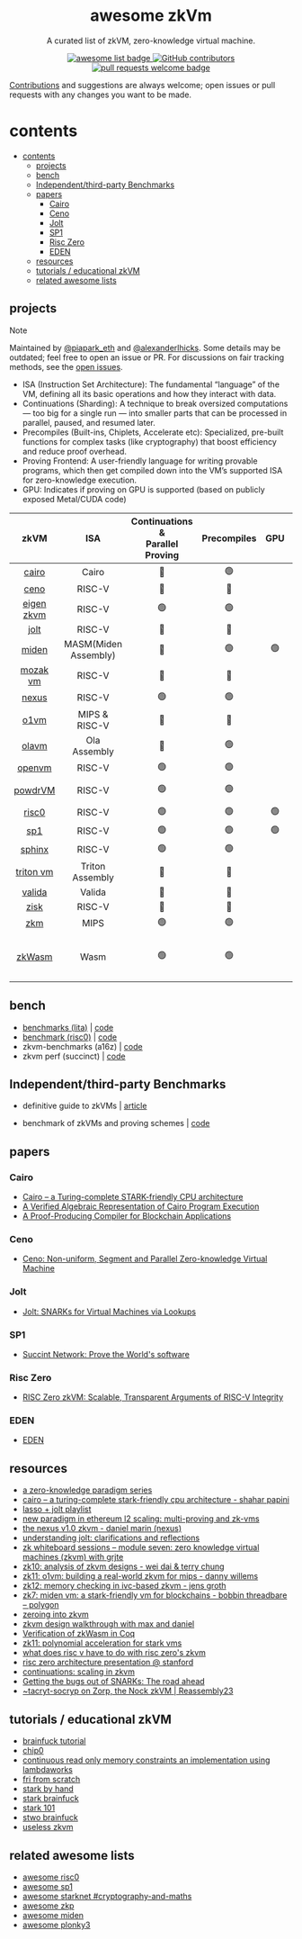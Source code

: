 <div align="center">
  <h1 align="center">awesome zkVm</h1>

A curated list of zkVM, zero-knowledge virtual machine.

  <p align="center">
    <a href="https://github.com/sindresorhus/awesome">
      <img alt="awesome list badge" src="https://cdn.rawgit.com/sindresorhus/awesome/d7305f38d29fed78fa85652e3a63e154dd8e8829/media/badge.svg">
    </a>
    <a href="https://github.com/rkdud007/awesome-zkvm/graphs/contributors">
      <img alt="GitHub contributors" src="https://img.shields.io/github/contributors/rkdud007/awesome-zkvm">
    </a>
    <a href="http://makeapullrequest.com">
      <img alt="pull requests welcome badge" src="https://img.shields.io/badge/PRs-welcome-brightgreen.svg?style=flat">
    </a>
  </p>

</div>

[Contributions](./CONTRIBUTING.md) and suggestions are always welcome; open issues or pull requests with any changes you want to be made.

# contents

- [contents](#contents)
  - [projects](#projects)
  - [bench](#bench)
  - [Independent/third-party Benchmarks](#independentthird-party-benchmarks)
  - [papers](#papers)
    - [Cairo](#cairo)
    - [Ceno](#ceno)
    - [Jolt](#jolt)
    - [SP1](#sp1)
    - [Risc Zero](#risc-zero)
    - [EDEN](#eden)
  - [resources](#resources)
  - [tutorials / educational zkVM](#tutorials--educational-zkvm)
  - [related awesome lists](#related-awesome-lists)

## projects

> [!NOTE]  
> Maintained by [@piapark_eth](https://x.com/piapark_eth) and [@alexanderlhicks](https://x.com/alexanderlhicks). Some details may be outdated; feel free to open an issue or PR. For discussions on fair tracking methods, see the [open issues](https://github.com/rkdud007/awesome-zkvm/issues).

- ISA (Instruction Set Architecture): The fundamental “language” of the VM, defining all its basic operations and how they interact with data.
- Continuations (Sharding): A technique to break oversized computations — too big for a single run — into smaller parts that can be processed in parallel, paused, and resumed later.
- Precompiles (Built-ins, Chiplets, Accelerate etc): Specialized, pre-built functions for complex tasks (like cryptography) that boost efficiency and reduce proof overhead.
- Proving Frontend: A user-friendly language for writing provable programs, which then get compiled down into the VM’s supported ISA for zero-knowledge execution.
- GPU: Indicates if proving on GPU is supported (based on publicly exposed Metal/CUDA code)

|                               zkVM                                |         ISA          | Continuations & <br> Parallel Proving |  Precompiles   |      GPU       |          Proving Frontend           |
| :---------------------------------------------------------------: | :------------------: | :-----------------------------------: | :------------: | :------------: | :---------------------------------: |
|         [cairo](https://github.com/lambdaclass/cairo-vm)          |        Cairo         |             :red_circle:              | :green_circle: |                |                Cairo                |
|            [ceno](https://github.com/scroll-tech/ceno)            |        RISC-V        |             :red_circle:              |  :red_circle:  |                |                Rust                 |
|      [eigen zkvm](https://github.com/0xEigenLabs/eigen-zkvm)      |        RISC-V        |            :green_circle:             | :green_circle: |                |                Rust                 |
|               [jolt](https://github.com/a16z/jolt)                |        RISC-V        |             :red_circle:              |  :red_circle:  |                |                Rust                 |
|        [miden](https://github.com/0xPolygonMiden/miden-vm)        | MASM(Miden Assembly) |             :red_circle:              | :green_circle: | :green_circle: |             Rust, Wasm              |
|          [mozak vm](https://github.com/0xmozak/mozak-vm)          |        RISC-V        |             :red_circle:              |  :red_circle:  |                |                Rust                 |
|         [nexus](https://github.com/nexus-xyz/nexus-zkvm)          |        RISC-V        |            :green_circle:             | :green_circle: |                |                Rust                 |
| [o1vm](https://github.com/o1-labs/proof-systems/tree/master/o1vm) |    MIPS & RISC-V     |             :red_circle:              |  :red_circle:  |                |                Rust                 |
|              [olavm](https://github.com/Sin7Y/olavm)              |     Ola Assembly     |             :red_circle:              | :green_circle: |                |            Ola Assembly             |
|          [openvm](https://github.com/openvm-org/openvm)           |        RISC-V        |            :green_circle:             | :green_circle: |                |                Rust                 |
|          [powdrVM](https://github.com/powdr-labs/powdr)           |        RISC-V        |            :green_circle:             | :green_circle: |                |          Rust, Powdr, PIL           |
|              [risc0](https://github.com/risc0/risc0)              |        RISC-V        |            :green_circle:             | :green_circle: | :green_circle: |                Rust                 |
|            [sp1](https://github.com/succinctlabs/sp1)             |        RISC-V        |            :green_circle:             | :green_circle: | :green_circle: |                Rust                 |
|       [sphinx](https://github.com/argumentcomputer/sphinx)        |        RISC-V        |            :green_circle:             | :green_circle: |                |                Rust                 |
|        [triton vm](https://github.com/TritonVM/triton-vm)         |   Triton Assembly    |             :red_circle:              |  :red_circle:  |                |           Triton Assembly           |
|          [valida](https://github.com/valida-xyz/valida)           |        Valida        |             :red_circle:              |  :red_circle:  |                |               Rust, C               |
|          [zisk](https://github.com/0xPolygonHermez/zisk)          |        RISC-V        |             :red_circle:              |  :red_circle:  |                |                 PIL                 |
|               [zkm](https://github.com/zkMIPS/zkm)                |         MIPS         |            :green_circle:             | :green_circle: |                |              Rust, Go               |
|         [zkWasm](https://github.com/DelphinusLab/zkWasm)          |         Wasm         |            :green_circle:             | :green_circle: |                | C, C++, rust, etc (wasm compilable) |

## bench

- [benchmarks (lita)](https://lita.gitbook.io/lita-documentation/architecture/benchmarks) | [code](https://github.com/lita-xyz/benchmarks)
- [benchmark (risc0)](https://reports.risczero.com/benchmarks/Linux-cpu) | [code](https://github.com/risc0/risc0/tree/main/benchmarks)
- zkvm-benchmarks (a16z) | [code](https://github.com/a16z/zkvm-benchmarks)
- zkvm perf (succinct) | [code](https://github.com/succinctlabs/zkvm-perf)

## Independent/third-party Benchmarks

- definitive guide to zkVMs | [article](http://mirror.xyz/stackrlabs.eth/jEBSBZtKEiMiTrRIGMCxN7n6r7al-vi25lmrnD610W4)

- benchmark of zkVMs and proving schemes | [code](https://github.com/babybear-labs/benchmark)

## papers

### Cairo

- [Cairo – a Turing-complete STARK-friendly CPU architecture](https://eprint.iacr.org/2021/1063.pdf)
- [A Verified Algebraic Representation of Cairo Program Execution](https://dl.acm.org/doi/pdf/10.1145/3497775.3503675)
- [A Proof-Producing Compiler for Blockchain Applications](https://drops.dagstuhl.de/storage/00lipics/lipics-vol268-itp2023/LIPIcs.ITP.2023.7/LIPIcs.ITP.2023.7.pdf)

### Ceno

- [Ceno: Non-uniform, Segment and Parallel Zero-knowledge Virtual Machine](https://eprint.iacr.org/2024/387.pdf)

### Jolt

- [Jolt: SNARKs for Virtual Machines via Lookups](https://eprint.iacr.org/2023/1217.pdf)

### SP1

- [Succint Network: Prove the World's software](https://www.provewith.us/)

### Risc Zero

- [RISC Zero zkVM: Scalable, Transparent Arguments of RISC-V Integrity](https://dev.risczero.com/proof-system-in-detail.pdf)

### EDEN

- [EDEN](https://eprint.iacr.org/2023/1021.pdf)

## resources

- [a zero-knowledge paradigm series](https://www.lita.foundation/blog/zero-knowledge-paradigm-zkvm)
- [cairo – a turing-complete stark-friendly cpu architecture - shahar papini](https://www.youtube.com/watch?v=vVgHL5vpJxY&t=33s)
- [lasso + jolt playlist](https://youtube.com/playlist?list=PLjQ9HCQMu_8xjOEM_vh5p26ODtr-mmGxO&si=Uega8IMg_J8kNaa8)
- [new paradigm in ethereum l2 scaling: multi-proving and zk-vms](https://www.mikkoikola.com/blog/2023/12/11/new-paradigm-in-ethereum-l2-scaling-multi-proving-and-zk-vms)
- [the nexus v1.0 zkvm - daniel marin (nexus)](https://www.youtube.com/watch?v=UtzFOwQp8n4)
- [understanding jolt: clarifications and reflections](https://a16zcrypto.com/posts/article/understanding-jolt-clarifications-and-reflections/)
- [zk whiteboard sessions – module seven: zero knowledge virtual machines (zkvm) with grjte](https://www.youtube.com/watch?v=GRFPGJW0hic)
- [zk10: analysis of zkvm designs - wei dai & terry chung](https://www.youtube.com/watch?v=tWJZX-WmbeY&t=325s)
- [zk11: o1vm: building a real-world zkvm for mips - danny willems](https://www.youtube.com/watch?v=HDH2KXRAxAc)
- [zk12: memory checking in ivc-based zkvm - jens groth](https://www.youtube.com/watch?v=kzSYNFh4uQ0&list=PLothk45x3HC9Oz4f3e9-OoYUEytfHWCl5)
- [zk7: miden vm: a stark-friendly vm for blockchains - bobbin threadbare – polygon](https://www.youtube.com/watch?v=81UAaiIgIYA&t=803s)
- [zeroing into zkvm](https://taiko.mirror.xyz/e_5GeGGFJIrOxqvXOfzY6HmWcRjCjRyG0NQF1zbNpNQ)
- [zkvm design walkthrough with max and daniel](https://www.youtube.com/watch?v=aobrJ-zTcAU)
- [Verification of zkWasm in Coq](https://github.com/CertiKProject/zkwasm-fv)
- [zk11: polynomial acceleration for stark vms](https://www.youtube.com/watch?v=R07ina4k7hg)
- [what does risc v have to do with risc zero's zkvm](https://www.youtube.com/watch?v=11DIflEwx50)
- [risc zero architecture presentation @ stanford](https://www.youtube.com/watch?v=RtGk6967PC4)
- [continuations: scaling in zkvm](https://www.youtube.com/watch?v=h1qWnf-M5lo)
- [Getting the bugs out of SNARKs: The road ahead](https://a16zcrypto.com/posts/article/getting-bugs-out-of-snarks/)
- [~tacryt-socryp on Zorp, the Nock zkVM | Reassembly23](https://www.youtube.com/watch?v=zD45V6GAD00)

## tutorials / educational zkVM

- [brainfuck tutorial](https://neptune.cash/learn/brainfuck-tutorial/)
- [chip0](https://github.com/shuklaayush/chip0)
- [continuous read only memory constraints an implementation using lambdaworks](https://blog.lambdaclass.com/continuous-read-only-memory-constraints-an-implementation-using-lambdaworks/)
- [fri from scratch](https://blog.lambdaclass.com/how-to-code-fri-from-scratch/)
- [stark by hand](https://dev.risczero.com/proof-system/stark-by-hand)
- [stark brainfuck](https://aszepieniec.github.io/stark-brainfuck/)
- [stark 101](https://starkware.co/stark-101/)
- [stwo brainfuck](https://github.com/kkrt-labs/stwo-brainfuck)
- [useless zkvm](https://github.com/armanthepythonguy/Useless-ZKVM)

## related awesome lists

- [awesome risc0](https://github.com/inversebrah/awesome-risc0)
- [awesome sp1](https://github.com/gakonst/awesome-sp1)
- [awesome starknet #cryptography-and-maths](https://github.com/keep-starknet-strange/awesome-starknet?tab=readme-ov-file#cryptography-and-maths)
- [awesome zkp](https://github.com/matter-labs/awesome-zero-knowledge-proofs)
- [awesome miden](https://github.com/phklive/awesome-miden)
- [awesome plonky3](https://github.com/Plonky3/awesome-plonky3)
